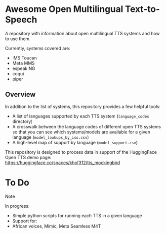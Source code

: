 # Awesome Open Multilingual Text-to-Speech
A repository with information about open multilingual TTS systems and how to use them.

Currently, systems covered are:
- IMS Toucan
- Meta MMS
- espeak NG
- coqui
- piper
  
## Overview
In addition to the list of systems, this repository provides a few helpful tools:
- A list of languages supported by each TTS system (`language_codes` directory)
- A crosswalk between the language codes of different open TTS systems so that you can see which systems/models are available for a given language (`model_lookups_by_iso.csv`)
- A high-level map of support by language (`model_support.csv`)

This repository is designed to process data in support of the HuggingFace Open TTS demo page: https://huggingface.co/spaces/khof312/tts_mockingbird


# To Do
> [!NOTE]
> In progress: 
> - Simple python scripts for running each TTS in a given language
> - Support for:
>  - African voices, Mimic, Meta Seamless M4T
